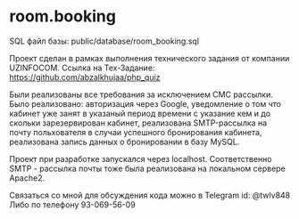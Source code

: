 # room.booking

SQL файл базы: public/database/room_booking.sql

Проект сделан в рамках выполнения технического задания от компании UZINFOCOM. Ссылка на Тех-Задание: https://github.com/abzalkhujaa/php_quiz

Были реализованы все требования за исключением СМС рассылки. Было реализовано: авторизация через Google, уведомление о том что кабинет уже занят в указаный период времени с указание кем и до скольки зарезервирован кабинет, реализована SMTP-рассылка на почту польхователя в случаи успешного бронирования кабинета, реализована запись данных о бронировании в базу MySQL.

Проект при разработке запускался через localhost. Соответственно SMTP - рассылка почты тоже была реализована на локальном сервере Apache2.

Cвязаться со мной для обсуждения кода можно в Telegram id: @twlv848
Либо по телефону 93-069-56-09
